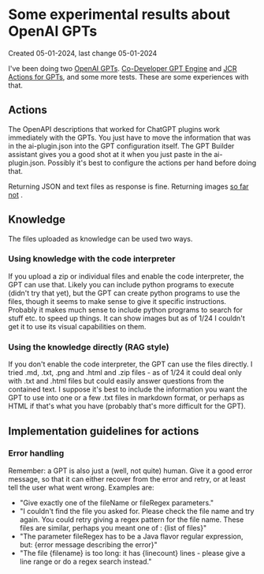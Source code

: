 # Some experimental results about OpenAI GPTs

Created 05-01-2024, last change 05-01-2024

I've been doing two [OpenAI GPTs](https://openai.com/blog/introducing-gpts).
[Co-Developer GPT Engine](https://codevelopergptengine.stoerr.net/) and
[JCR Actions for GPTs](https://github.com/stoerr/JCRActionsForGPT), and some more tests. These are some experiences with
that.

## Actions

The OpenAPI descriptions that worked for ChatGPT plugins work immediately with the GPTs. You just have to move the
information that was in the ai-plugin.json into the GPT configuration itself. The GPT Builder assistant gives you a good
shot at it when you just paste in the ai-plugin.json. Possibly it's best to configure the actions per hand before doing
that.

Returning JSON and text files as response is fine. Returning images
[so far not](https://community.openai.com/t/gpt-using-vision-capabilities-for-images-returned-from-actions/578434) .

## Knowledge

The files uploaded as knowledge can be used two ways.

### Using knowledge with the code interpreter

If you upload a zip or individual files and enable the code interpreter, the GPT can use that. Likely you can include
python programs to execute (didn't try that yet), but the GPT can create python programs to use the files, though it
seems to make sense to give it specific instructions. Probably it makes much sense to include python programs to search
for stuff etc. to speed up things. It can show images but as of 1/24 I couldn't get it to use its visual capabilities
on them.

### Using the knowledge directly (RAG style)

If you don't enable the code interpreter, the GPT can use the files directly. I tried .md, .txt, .png and
.html and .zip files - as of 1/24 it could deal only with .txt and .html files but could easily answer questions
from the contained text. I suppose it's best to include the information you want the GPT to use into one or a few
.txt files in markdown format, or perhaps as HTML if that's what you have (probably that's more difficult for the GPT).

## Implementation guidelines for actions

### Error handling

Remember: a GPT is also just a (well, not quite) human. Give it a good error message, so that it can either recover from
the error and retry, or at least tell the user what went wrong. Examples are:

- "Give exactly one of the fileName or fileRegex parameters."
- "I couldn't find the file you asked for. Please check the file name and try again. You could retry giving a regex
  pattern for the file name. These files are similar, perhaps you meant one of : {list of files}"
- "The parameter fileRegex has to be a Java flavor regular expression, but: {error message describing the error}"
- "The file {filename} is too long: it has {linecount} lines - please give a line range or do a regex search instead."
